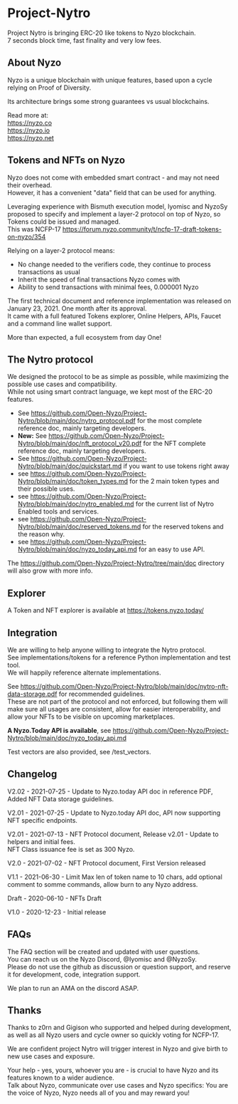 # Project-Nytro
Project Nytro is bringing ERC-20 like tokens to Nyzo blockchain.  
7 seconds block time, fast finality and very low fees.

## About Nyzo

Nyzo is a unique blockchain with unique features, based upon a cycle relying on Proof of Diversity.

Its architecture brings some strong guarantees vs usual blockchains.

Read more at:  
https://nyzo.co  
https://nyzo.io  
https://nyzo.net

## Tokens and NFTs on Nyzo

Nyzo does not come with embedded smart contract - and may not need their overhead.   
However, it has a convenient "data" field that can be used for anything.

Leveraging experience with Bismuth execution model, Iyomisc and NyzoSy proposed to specify and implement a layer-2 protocol on top of Nyzo, so Tokens could be issued and managed.  
This was NCFP-17 https://forum.nyzo.community/t/ncfp-17-draft-tokens-on-nyzo/354 

Relying on a layer-2 protocol means:
- No change needed to the verifiers code, they continue to process transactions as usual
- Inherit the speed of final transactions Nyzo comes with
- Ability to send transactions with minimal fees, 0.000001 Nyzo

The first technical document and reference implementation was released on January 23, 2021. One month after its approval.  
It came with a full featured Tokens explorer, Online Helpers, APIs, Faucet and a command line wallet support.  

More than expected, a full ecosystem from day One! 

## The Nytro protocol 

We designed the protocol to be as simple as possible, while maximizing the possible use cases and compatibility.  
While not using smart contract language, we kept most of the ERC-20 features.

- See https://github.com/Open-Nyzo/Project-Nytro/blob/main/doc/nytro_protocol.pdf for the most complete reference doc, mainly targeting developers.  
- **New:** See https://github.com/Open-Nyzo/Project-Nytro/blob/main/doc/nft_protocol_v20.pdf for the NFT complete reference doc, mainly targeting developers.  
- See https://github.com/Open-Nyzo/Project-Nytro/blob/main/doc/quickstart.md if you want to use tokens right away  
- see https://github.com/Open-Nyzo/Project-Nytro/blob/main/doc/token_types.md for the 2 main token types and their possible uses.  
- see https://github.com/Open-Nyzo/Project-Nytro/blob/main/doc/nytro_enabled.md for the current list of Nytro Enabled tools and services.  
- see https://github.com/Open-Nyzo/Project-Nytro/blob/main/doc/reserved_tokens.md for the reserved tokens and the reason why.  
- see https://github.com/Open-Nyzo/Project-Nytro/blob/main/doc/nyzo_today_api.md for an easy to use API.  

The https://github.com/Open-Nyzo/Project-Nytro/tree/main/doc directory will also grow with more info. 

## Explorer

A Token and NFT explorer is available at https://tokens.nyzo.today/

## Integration

We are willing to help anyone willing to integrate the Nytro protocol.   
See implementations/tokens for a reference Python implementation and test tool.  
We will happily reference alternate implementations.   

See https://github.com/Open-Nyzo/Project-Nytro/blob/main/doc/nytro-nft-data-storage.pdf for recommended guidelines.    
These are not part of the protocol and not enforced, but following them will make sure all usages are consistent, allow for easier interoperability, and allow your NFTs to be visible on upcoming marketplaces.

**A Nyzo.Today API is available**, see https://github.com/Open-Nyzo/Project-Nytro/blob/main/doc/nyzo_today_api.md

Test vectors are also provided, see /test_vectors.

## Changelog

V2.02 - 2021-07-25 - Update to Nyzo.today API doc in reference PDF, Added NFT Data storage guidelines.

V2.01 - 2021-07-25 - Update to Nyzo.today API doc, API now supporting NFT specific endpoints.

V2.01 - 2021-07-13 - NFT Protocol document, Release v2.01 - Update to helpers and initial fees.  
NFT Class issuance fee is set as 300 Nyzo.

V2.0 - 2021-07-02 - NFT Protocol document, First Version released

V1.1 - 2021-06-30 - Limit Max len of token name to 10 chars, add optional comment to somme commands, allow burn to any Nyzo address.

Draft - 2020-06-10 - NFTs Draft
 
V1.0 - 2020-12-23 - Initial release

## FAQs

The FAQ section will be created and updated with user questions.    
You can reach us on the Nyzo Discord, @Iyomisc and @NyzoSy.  
Please do not use the github as discussion or question support, and reserve it for development, code, integration support.

We plan to run an AMA on the discord ASAP.


## Thanks

Thanks to z0rn and Gigison who supported and helped during development, as well as all Nyzo users and cycle owner so quickly voting for NCFP-17.

We are confident project Nytro will trigger interest in Nyzo and give birth to new use cases and exposure.  

Your help - yes, yours, whoever you are - is crucial to have Nyzo and its features known to a wider audience.   
Talk about Nyzo, communicate over use cases and Nyzo specifics: You are the voice of Nyzo, Nyzo needs all of you and may reward you!
